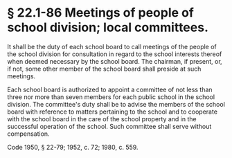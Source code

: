 # § 22.1-86 Meetings of people of school division; local committees.

<p>It shall be the duty of each school board to call meetings of the people of the school division for consultation in regard to the school interests thereof when deemed necessary by the school board. The chairman, if present, or, if not, some other member of the school board shall preside at such meetings.</p><p>Each school board is authorized to appoint a committee of not less than three nor more than seven members for each public school in the school division. The committee's duty shall be to advise the members of the school board with reference to matters pertaining to the school and to cooperate with the school board in the care of the school property and in the successful operation of the school. Such committee shall serve without compensation.</p><p>Code 1950, § 22-79; 1952, c. 72; 1980, c. 559.</p>